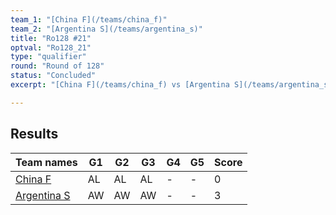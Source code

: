 ```yaml
---
team_1: "[China F](/teams/china_f)"
team_2: "[Argentina S](/teams/argentina_s)"
title: "Ro128 #21"
optval: "Ro128_21"
type: "qualifier"
round: "Round of 128"
status: "Concluded"
excerpt: "[China F](/teams/china_f) vs [Argentina S](/teams/argentina_s)"

---
```

## Results

| Team names | G1 | G2 | G3 | G4 | G5 | Score |
| -- | -- | -- | -- | -- | -- | -- |
| [China F](/teams/china_f) | AL | AL | AL | - | - | 0 |
| [Argentina S](/teams/argentina_s) | AW | AW | AW | - | - | 3 |
